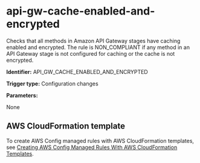 # api\-gw\-cache\-enabled\-and\-encrypted<a name="api-gw-cache-enabled-and-encrypted"></a>

Checks that all methods in Amazon API Gateway stages have caching enabled and encrypted\. The rule is NON\_COMPLIANT if any method in an API Gateway stage is not configured for caching or the cache is not encrypted\.

**Identifier:** API\_GW\_CACHE\_ENABLED\_AND\_ENCRYPTED

**Trigger type:** Configuration changes

**Parameters:**

 None  

## AWS CloudFormation template<a name="w4aac13c29c17c39c13"></a>

To create AWS Config managed rules with AWS CloudFormation templates, see [Creating AWS Config Managed Rules With AWS CloudFormation Templates](aws-config-managed-rules-cloudformation-templates.md)\.